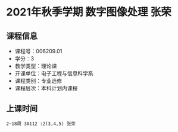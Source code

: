 # 2021年秋季学期 数字图像处理 张荣






## 课程信息

- 课程号：006209.01
- 学分：3
- 教学类型：理论课
- 开课单位：电子工程与信息科学系
- 课程类别：专业选修
- 课程层次：本科计划内课程

## 上课时间

```
2~18周 3A112 :2(3,4,5) 张荣
```

